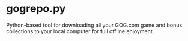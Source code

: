 # gogrepo.py
Python-based tool for downloading all your GOG.com game and bonus collections to your local computer for full offline enjoyment.
